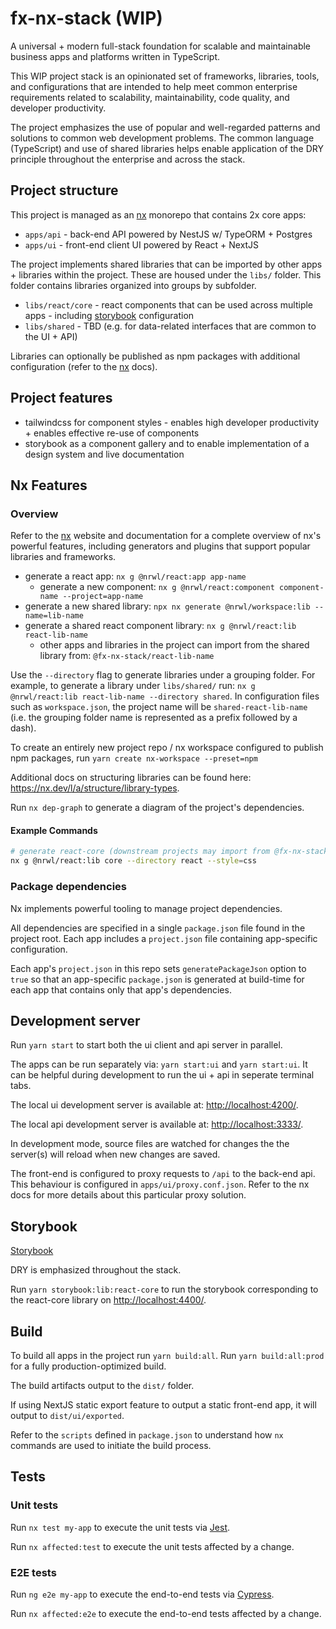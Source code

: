 # fx-nx-stack (WIP)

A universal + modern full-stack foundation for scalable and maintainable business apps and platforms written in TypeScript.

This WIP project stack is an opinionated set of frameworks, libraries, tools, and configurations that are intended to help meet common enterprise requirements related to scalability, maintainability, code quality, and developer productivity.

The project emphasizes the use of popular and well-regarded patterns and solutions to common web development problems. The common language (TypeScript) and use of shared libraries helps enable application of the DRY principle throughout the enterprise and across the stack.

## Project structure

This project is managed as an [nx](https://nx.dev) monorepo that contains 2x core apps:

- `apps/api` - back-end API powered by NestJS w/ TypeORM + Postgres
- `apps/ui` - front-end client UI powered by React + NextJS

The project implements shared libraries that can be imported by other apps + libraries within the project. These are housed under the `libs/` folder. This folder contains libraries organized into groups by subfolder.

- `libs/react/core` - react components that can be used across multiple apps - including [storybook](https://storybook.js.org/) configuration
- `libs/shared` - TBD (e.g. for data-related interfaces that are common to the UI + API)

Libraries can optionally be published as npm packages with additional configuration (refer to the [nx](https://nx.dev) docs).

## Project features

- tailwindcss for component styles - enables high developer productivity + enables effective re-use of components
- storybook as a component gallery and to enable implementation of a design system and live documentation

## Nx Features

### Overview

Refer to the [nx](https://nx.dev) website and documentation for a complete overview of nx's powerful features, including generators and plugins that support popular libraries and frameworks.

- generate a react app: `nx g @nrwl/react:app app-name`
  - generate a new component: `nx g @nrwl/react:component component-name --project=app-name`
- generate a new shared library: `npx nx generate @nrwl/workspace:lib --name=lib-name`
- generate a shared react component library: `nx g @nrwl/react:lib react-lib-name`
  - other apps and libraries in the project can import from the shared library from: `@fx-nx-stack/react-lib-name`

Use the `--directory` flag to generate libraries under a grouping folder. For example, to generate a library under `libs/shared/` run: `nx g @nrwl/react:lib react-lib-name --directory shared`. In configuration files such as `workspace.json`, the project name will be `shared-react-lib-name` (i.e. the grouping folder name is represented as a prefix followed by a dash).

To create an entirely new project repo / nx workspace configured to publish npm packages, run `yarn create nx-workspace --preset=npm`

Additional docs on structuring libraries can be found here: <https://nx.dev/l/a/structure/library-types>.

Run `nx dep-graph` to generate a diagram of the project's dependencies.

#### Example Commands

```sh
# generate react-core (downstream projects may import from @fx-nx-stack/react/core)
nx g @nrwl/react:lib core --directory react --style=css
```

### Package dependencies

Nx implements powerful tooling to manage project dependencies.

All dependencies are specified in a single `package.json` file found in the project root. Each app includes a `project.json` file containing app-specific configuration.

Each app's `project.json` in this repo sets `generatePackageJson` option to `true` so that an app-specific `package.json` is generated at build-time for each app that contains only that app's dependencies.

## Development server

Run `yarn start` to start both the ui client and api server in parallel.

The apps can be run separately via: `yarn start:ui` and `yarn start:ui`. It can be helpful during development to run the ui + api in seperate terminal tabs.

The local ui development server is available at: <http://localhost:4200/>.

The local api development server is available at: <http://localhost:3333/>.

In development mode, source files are watched for changes the the server(s) will reload when new changes are saved.

The front-end is configured to proxy requests to `/api` to the back-end api. This behaviour is configured in `apps/ui/proxy.conf.json`. Refer to the nx docs for more details about this particular proxy solution.

## Storybook

[Storybook](https://storybook.js.org/)

DRY is emphasized throughout the stack.

Run `yarn storybook:lib:react-core` to run the storybook corresponding to the react-core library on <http://localhost:4400/>.

## Build

To build all apps in the project run `yarn build:all`. Run `yarn build:all:prod` for a fully production-optimized build.

The build artifacts output to the `dist/` folder.

If using NextJS static export feature to output a static front-end app, it will output to `dist/ui/exported`.

Refer to the `scripts` defined in `package.json` to understand how `nx` commands are used to initiate the build process.

## Tests

### Unit tests

Run `nx test my-app` to execute the unit tests via [Jest](https://jestjs.io).

Run `nx affected:test` to execute the unit tests affected by a change.

### E2E tests

Run `ng e2e my-app` to execute the end-to-end tests via [Cypress](https://www.cypress.io).

Run `nx affected:e2e` to execute the end-to-end tests affected by a change.
